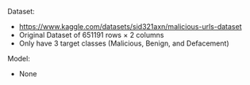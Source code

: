 Dataset: 
* https://www.kaggle.com/datasets/sid321axn/malicious-urls-dataset
* Original Dataset of 651191 rows × 2 columns
* Only have 3 target classes (Malicious, Benign, and Defacement)

Model: 
* None
